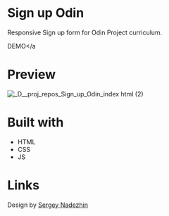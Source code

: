 # Sign up Odin
Responsive Sign up form for Odin Project curriculum.

<a>DEMO</a
         
# Preview
![_D__proj_repos_Sign_up_Odin_index html (2)](https://github.com/KV-Vel/Sign_up_Odin/assets/106653601/7ae2decf-7721-448a-b52b-7565dbb299de)
# Built with
<ul>
  <li>HTML</li>
  <li>CSS</li>
  <li>JS</li>
</ul>

# Links
Design by <a href="https://www.figma.com/community/file/1014530649529807522">Sergey Nadezhin</a>
